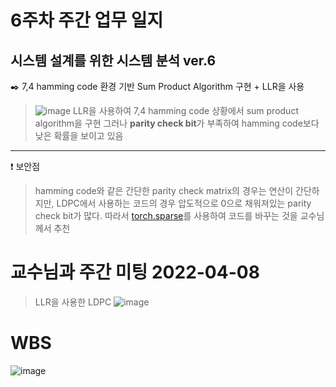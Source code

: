 # 6주차 주간 업무 일지 
## 시스템 설계를 위한 시스템 분석 ver.6
✒️ 7,4 hamming code 환경 기반 Sum Product Algorithm 구현 + LLR을 사용 
> ![image](https://user-images.githubusercontent.com/45085563/170321406-d0c67d55-3e08-4383-bf96-a25cced39570.png)
> LLR을 사용하여 7,4 hamming code 상황에서 sum product algorithm을 구현 
> 그러나 **parity check bit**가 부족하여 hamming code보다 낮은 확률을 보이고 있음 

-----
❗ 보안점 
> hamming code와 같은 간단한 parity check matrix의 경우는 연산이 간단하지만, LDPC에서 사용하는 코드의 경우 압도적으로 0으로 채워져있는 parity check bit가 많다. 따라서 [torch.sparse](https://pytorch.org/docs/stable/sparse.html)를 사용하여 코드를 바꾸는 것을 교수님께서 추천 

# 교수님과 주간 미팅 2022-04-08
> LLR을 사용한 LDPC
>![image](https://user-images.githubusercontent.com/45085563/170321218-5f8c7670-bc34-4835-b5bd-0f9c222a175b.png)
#  WBS
![image](https://user-images.githubusercontent.com/63450024/170591320-e13385fe-0b58-492e-87c2-c65ce7d48b1c.png)
